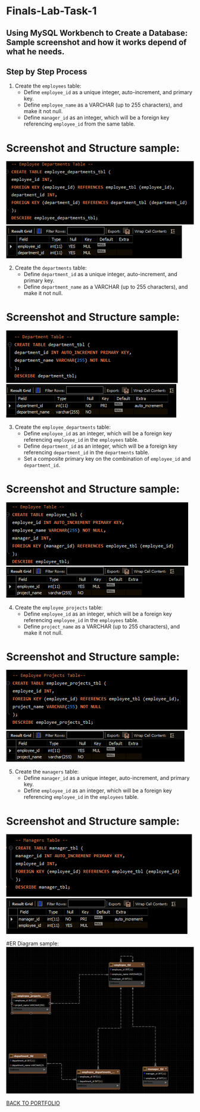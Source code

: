 # Finals-Lab-Task-1
## Using MySQL Workbench to Create a Database: Sample screenshot and how it works depend of what he needs.

## Step by Step Process
1. Create the `employees` table:
   - Define `employee_id` as a unique integer, auto-increment, and primary key.
   - Define `employee_name` as a VARCHAR (up to 255 characters), and make it not null.
   - Define `manager_id` as an integer, which will be a foreign key referencing `employee_id` from the same table.
# Screenshot and Structure sample:
![image](https://github.com/chan-edm/README/blob/faae0d9b83620746282ee5a548409e3018306888/Images/final%201%20employee%20department.png)
![image](https://github.com/chan-edm/README/blob/faae0d9b83620746282ee5a548409e3018306888/Images/final%201%20employee%20department%20sample.png)

2. Create the `departments` table:
   - Define `department_id` as a unique integer, auto-increment, and primary key.
   - Define `department_name` as a VARCHAR (up to 255 characters), and make it not null.
# Screenshot and Structure sample:
![image](https://github.com/chan-edm/README/blob/faae0d9b83620746282ee5a548409e3018306888/Images/final%201%20statement.png)
![image](https://github.com/chan-edm/README/blob/faae0d9b83620746282ee5a548409e3018306888/Images/final%201%20table%20structure.png)

3. Create the `employee_departments` table:
   - Define `employee_id` as an integer, which will be a foreign key referencing `employee_id` in the `employees` table.
   - Define `department_id` as an integer, which will be a foreign key referencing `department_id` in the `departments` table.
   - Set a composite primary key on the combination of `employee_id` and `department_id`.
# Screenshot and Structure sample:
![image](https://github.com/chan-edm/README/blob/faae0d9b83620746282ee5a548409e3018306888/Images/final%201%20query.png)
![image](https://github.com/chan-edm/README/blob/faae0d9b83620746282ee5a548409e3018306888/Images/final%201%20task%204%20sample.png)

4. Create the `employee_projects` table:
   - Define `employee_id` as an integer, which will be a foreign key referencing `employee_id` in the `employees` table.
   - Define `project_name` as a VARCHAR (up to 255 characters), and make it not null.
# Screenshot and Structure sample:
![image](https://github.com/chan-edm/README/blob/faae0d9b83620746282ee5a548409e3018306888/Images/final%201%20task%204.png)
![image](https://github.com/chan-edm/README/blob/faae0d9b83620746282ee5a548409e3018306888/Images/final%201%20task%204%20sample.png)

5. Create the `managers` table:
   - Define `manager_id` as a unique integer, auto-increment, and primary key.
   - Define `employee_id` as an integer, which will be a foreign key referencing `employee_id` in the `employees` table.
# Screenshot and Structure sample:
![image](https://github.com/chan-edm/README/blob/faae0d9b83620746282ee5a548409e3018306888/Images/final%201%20task%205.png)
![image](https://github.com/chan-edm/README/blob/faae0d9b83620746282ee5a548409e3018306888/Images/final%201%20task%205%20sample.png)

#ER Diagram sample:
![image](https://github.com/chan-edm/README/blob/faae0d9b83620746282ee5a548409e3018306888/Images/final%201%20er%20diagram.png)

[BACK TO PORTFOLIO](https://chan-edm.github.io/README/)
